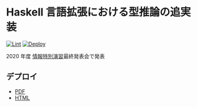 # Haskell 言語拡張における型推論の追実装

[![Lint](https://github.com/coord-e/slide-specialseminar20-reimpl-type-infer-in-haskell-exts/workflows/Lint/badge.svg)](https://github.com/coord-e/slide-specialseminar20-reimpl-type-infer-in-haskell-exts/actions?workflow=Lint)
[![Deploy](https://github.com/coord-e/slide-specialseminar20-reimpl-type-infer-in-haskell-exts/workflows/Deploy/badge.svg)](https://github.com/coord-e/slide-specialseminar20-reimpl-type-infer-in-haskell-exts/actions?workflow=Deploy)

2020 年度 [情報特別演習](https://www.coins.tsukuba.ac.jp/special-seminar)最終発表会で発表

## デプロイ

- [PDF](https://coord-e.github.io/slide-specialseminar20-reimpl-type-infer-in-haskell-exts/slide.pdf)
- [HTML](https://coord-e.github.io/slide-specialseminar20-reimpl-type-infer-in-haskell-exts/)
